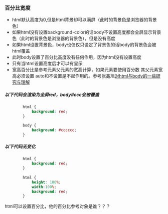 ### 百分比宽度
- html默认高度为0,但是html背景却可以满屏（此时的背景色是浏览器的背景色）
- 如果html没有设置background-color的话body不设置高度都会全屏显示背景色（此时的背景色是浏览器的背景色），但是没有高度
- 如果html设置背景色，body也仅仅只设定了背景色的话body的背景色会被html覆盖
- 此时body设置了百分比高度没有任何作用，因为html没有设置高度
- 只有当html设置高度后才可以有显示
- 宽高百分比是参考元素父元素的宽高计算，如果元素要使用百分数 其父元素宽高必须设置 auto和不设置是不起作用的。参考张鑫旭[对html与body的一些研究与理解](http://www.zhangxinxu.com/wordpress/2009/09/%E5%AF%B9html%E4%B8%8Ebody%E7%9A%84%E4%B8%80%E4%BA%9B%E7%A0%94%E7%A9%B6%E4%B8%8E%E7%90%86%E8%A7%A3/)
##### 以下代码会渲染为全屏red，body#ccc会被覆盖
```css
        html {
            background: red;
        }

        body {
            background: #cccccc;
        }
```
##### 以下代码无变化
```css
        html {
            background: red;
        }
        
        html {
            height: 100%;
            width:100%;
            background: red;
        }
```
html可以设置百分比，他的百分比参考对象是谁？？？
